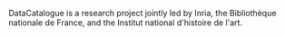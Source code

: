 DataCatalogue is a research project jointly led by Inria, the Bibliothèque nationale de France, and the Institut national d'histoire de l'art.
